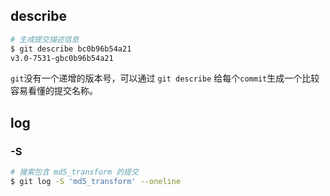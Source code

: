 ## describe

```bash
# 生成提交描述信息
$ git describe bc0b96b54a21
v3.0-7531-gbc0b96b54a21
```

`git`没有一个递增的版本号，可以通过 `git describe` 给每个`commit`生成一个比较容易看懂的提交名称。

## log

### -S

```bash
# 搜索包含 md5_transform 的提交
$ git log -S 'md5_transform' --oneline
```







